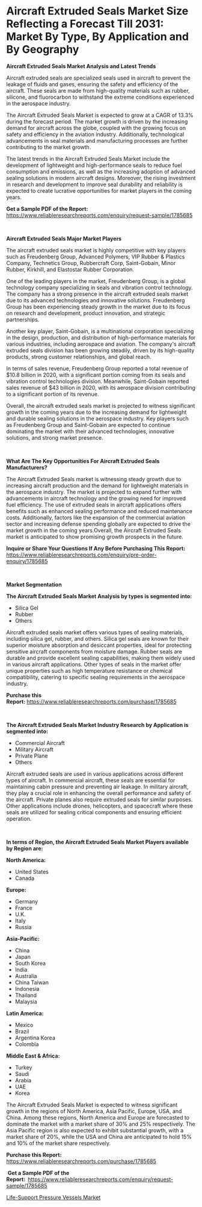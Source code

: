 <p><h1>Aircraft Extruded Seals Market Size Reflecting a Forecast Till 2031: Market By Type, By Application and By Geography</h1></p><p><strong>Aircraft Extruded Seals Market Analysis and Latest Trends</strong></p>
<p><p>Aircraft extruded seals are specialized seals used in aircraft to prevent the leakage of fluids and gases, ensuring the safety and efficiency of the aircraft. These seals are made from high-quality materials such as rubber, silicone, and fluorocarbon to withstand the extreme conditions experienced in the aerospace industry.</p><p>The Aircraft Extruded Seals Market is expected to grow at a CAGR of 13.3% during the forecast period. The market growth is driven by the increasing demand for aircraft across the globe, coupled with the growing focus on safety and efficiency in the aviation industry. Additionally, technological advancements in seal materials and manufacturing processes are further contributing to the market growth.</p><p>The latest trends in the Aircraft Extruded Seals Market include the development of lightweight and high-performance seals to reduce fuel consumption and emissions, as well as the increasing adoption of advanced sealing solutions in modern aircraft designs. Moreover, the rising investment in research and development to improve seal durability and reliability is expected to create lucrative opportunities for market players in the coming years.</p></p>
<p><strong>Get a Sample PDF of the Report:&nbsp;</strong> <a href="https://www.reliableresearchreports.com/enquiry/request-sample/1785685">https://www.reliableresearchreports.com/enquiry/request-sample/1785685</a></p>
<p>&nbsp;</p>
<p><strong>Aircraft Extruded Seals Major Market Players</strong></p>
<p><p>The aircraft extruded seals market is highly competitive with key players such as Freudenberg Group, Advanced Polymers, VIP Rubber & Plastics Company, Technetics Group, Rubbercraft Corp, Saint-Gobain, Minor Rubber, Kirkhill, and Elastostar Rubber Corporation. </p><p>One of the leading players in the market, Freudenberg Group, is a global technology company specializing in seals and vibration control technology. The company has a strong presence in the aircraft extruded seals market due to its advanced technologies and innovative solutions. Freudenberg Group has been experiencing steady growth in the market due to its focus on research and development, product innovation, and strategic partnerships.</p><p>Another key player, Saint-Gobain, is a multinational corporation specializing in the design, production, and distribution of high-performance materials for various industries, including aerospace and aviation. The company's aircraft extruded seals division has been growing steadily, driven by its high-quality products, strong customer relationships, and global reach.</p><p>In terms of sales revenue, Freudenberg Group reported a total revenue of $10.8 billion in 2020, with a significant portion coming from its seals and vibration control technologies division. Meanwhile, Saint-Gobain reported sales revenue of $43 billion in 2020, with its aerospace division contributing to a significant portion of its revenue.</p><p>Overall, the aircraft extruded seals market is projected to witness significant growth in the coming years due to the increasing demand for lightweight and durable sealing solutions in the aerospace industry. Key players such as Freudenberg Group and Saint-Gobain are expected to continue dominating the market with their advanced technologies, innovative solutions, and strong market presence.</p></p>
<p>&nbsp;</p>
<p><strong>What Are The Key Opportunities For Aircraft Extruded Seals Manufacturers?</strong></p>
<p><p>The Aircraft Extruded Seals market is witnessing steady growth due to increasing aircraft production and the demand for lightweight materials in the aerospace industry. The market is projected to expand further with advancements in aircraft technology and the growing need for improved fuel efficiency. The use of extruded seals in aircraft applications offers benefits such as enhanced sealing performance and reduced maintenance costs. Additionally, factors like the expansion of the commercial aviation sector and increasing defense spending globally are expected to drive the market growth in the coming years.Overall, the Aircraft Extruded Seals market is anticipated to show promising growth prospects in the future.</p></p>
<p><strong>Inquire or Share Your Questions If Any Before Purchasing This Report:</strong> <a href="https://www.reliableresearchreports.com/enquiry/pre-order-enquiry/1785685">https://www.reliableresearchreports.com/enquiry/pre-order-enquiry/1785685</a></p>
<p>&nbsp;</p>
<p><strong>Market Segmentation</strong></p>
<p><strong>The Aircraft Extruded Seals Market Analysis by types is segmented into:</strong></p>
<p><ul><li>Silica Gel</li><li>Rubber</li><li>Others</li></ul></p>
<p><p>Aircraft extruded seals market offers various types of sealing materials, including silica gel, rubber, and others. Silica gel seals are known for their superior moisture absorption and desiccant properties, ideal for protecting sensitive aircraft components from moisture damage. Rubber seals are durable and provide excellent sealing capabilities, making them widely used in various aircraft applications. Other types of seals in the market offer unique properties such as high temperature resistance or chemical compatibility, catering to specific sealing requirements in the aerospace industry.</p></p>
<p><strong>Purchase this Report:&nbsp;</strong><a href="https://www.reliableresearchreports.com/purchase/1785685">https://www.reliableresearchreports.com/purchase/1785685</a></p>
<p>&nbsp;</p>
<p><strong>The Aircraft Extruded Seals Market Industry Research by Application is segmented into:</strong></p>
<p><ul><li>Commercial Aircraft</li><li>Military Aircraft</li><li>Private Plane</li><li>Others</li></ul></p>
<p><p>Aircraft extruded seals are used in various applications across different types of aircraft. In commercial aircraft, these seals are essential for maintaining cabin pressure and preventing air leakage. In military aircraft, they play a crucial role in enhancing the overall performance and safety of the aircraft. Private planes also require extruded seals for similar purposes. Other applications include drones, helicopters, and spacecraft where these seals are utilized for sealing critical components and ensuring efficient operation.</p></p>
<p>&nbsp;</p>
<p><strong>In terms of Region, the Aircraft Extruded Seals Market Players available by Region are:</strong></p>
<p>
    <p> <strong> North America: </strong>
        <ul>
            <li>United States</li>
            <li>Canada</li>
        </ul>
        </p> 
    <p> <strong> Europe: </strong>
        <ul>
            <li>Germany</li>
            <li>France</li>
            <li>U.K.</li>
            <li>Italy</li>
            <li>Russia</li>
        </ul>
        </p> 
    <p> <strong> Asia-Pacific: </strong>
        <ul>
            <li>China</li>
            <li>Japan</li>
            <li>South Korea</li>
            <li>India</li>
            <li>Australia</li>
            <li>China Taiwan</li>
            <li>Indonesia</li>
            <li>Thailand</li>
            <li>Malaysia</li>
        </ul>
        </p> 
    <p> <strong> Latin America: </strong>
        <ul>
            <li>Mexico</li>
            <li>Brazil</li>
            <li>Argentina Korea</li>
            <li>Colombia</li>
        </ul>
        </p> 
    <p> <strong> Middle East & Africa: </strong>
        <ul>
            <li>Turkey</li>
            <li>Saudi</li>
            <li>Arabia</li>
            <li>UAE</li>
            <li>Korea</li>
        </ul>
    </p>
    </p>
<p><p>The Aircraft Extruded Seals Market is expected to witness significant growth in the regions of North America, Asia Pacific, Europe, USA, and China. Among these regions, North America and Europe are forecasted to dominate the market with a market share of 30% and 25% respectively. The Asia Pacific region is also expected to exhibit substantial growth, with a market share of 20%, while the USA and China are anticipated to hold 15% and 10% of the market share respectively.</p></p>
<p><strong>Purchase this Report: </strong><a href="https://www.reliableresearchreports.com/purchase/1785685">https://www.reliableresearchreports.com/purchase/1785685</a></p>
<p>&nbsp;<strong>Get a Sample PDF of the Report:&nbsp;&nbsp;</strong><a href="https://www.reliableresearchreports.com/enquiry/request-sample/1785685">https://www.reliableresearchreports.com/enquiry/request-sample/1785685</a></p>
<p><strong></strong></p>
<p><p><a href="https://github.com/okotobwrhuteie/Market-Research-Report-List-1/blob/main/life-support-pressure-vessels-market.md">Life-Support Pressure Vessels Market</a></p></p>